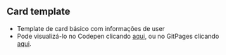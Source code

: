 ## Card template

* Template de card básico com informações de user
* Pode visualizá-lo no Codepen clicando [aqui](https://codepen.io/evenilsonliandro/full/oNzoGdR), ou no GitPages clicando [aqui](https://evenilson.github.io/card-template/).